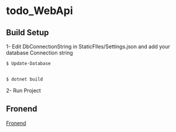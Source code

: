# todo_WebApi

## Build Setup
1- Edit DbConnectionString in StaticFIles/Settings.json and add your database Connection string

```bash
$ Update-Database


$ dotnet build


```

2- Run Project 


## Fronend
[Fronend](https://github.com/mj300/GCUK_todo_Frontend)